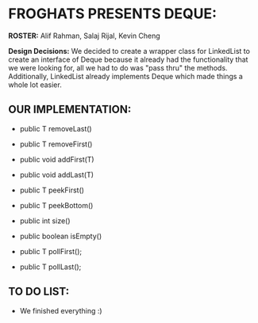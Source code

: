 # FROGHATS PRESENTS DEQUE:
**ROSTER:** Alif Rahman, Salaj Rijal, Kevin Cheng

**Design Decisions:** We decided to create a wrapper class for LinkedList to create an interface of Deque because 
it already had the functionality that we were looking for, all we had to do was "pass thru" the methods. Additionally,
LinkedList already implements Deque which made things a whole lot easier.

## OUR IMPLEMENTATION:
* public T removeLast()
* public T removeFirst()
* public void addFirst(T)
* public void addLast(T)
* public T peekFirst()
* public T peekBottom()
* public int size()
* public boolean isEmpty()

* public T pollFirst();
* public T pollLast();

##  TO DO LIST:
* We finished everything :)


